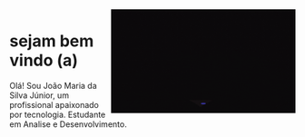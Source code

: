 <img src= "junior.gif" width = "325px" align = "right" >

# sejam bem vindo (a)

Olá! Sou João Maria da Silva Júnior, 
um profissional apaixonado por tecnologia.
Estudante em Analise e Desenvolvimento. 
